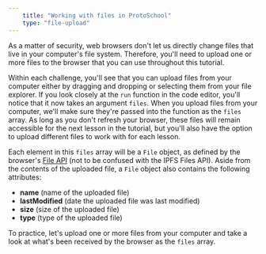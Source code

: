 ```yaml
---
    title: "Working with files in ProtoSchool"
    type: "file-upload"
---
```


As a matter of security, web browsers don't let us directly change files that live in your computer's file system. Therefore, you'll need to upload one or more files to the browser that you can use throughout this tutorial.

Within each challenge, you'll see that you can upload files from your computer either by dragging and dropping or selecting them from your file explorer. If you look closely at the `run` function in the code editor, you'll notice that it now takes an argument `files`. When you upload files from your computer, we'll make sure they're passed into the function as the `files` array. As long as you don't refresh your browser, these files will remain accessible for the next lesson in the tutorial, but you'll also have the option to upload different files to work with for each lesson.

Each element in this `files` array will be a `File` object, as defined by the browser's [File API](https://developer.mozilla.org/en-US/docs/Web/API/File) (not to be confused with the IPFS Files API). Aside from the contents of the uploaded file, a `File` object also contains the following attributes:

* **name** (name of the uploaded file)
* **lastModified** (date the uploaded file was last modified)
* **size** (size of the uploaded file)
* **type** (type of the uploaded file)

To practice, let's upload one or more files from your computer and take a look at what's been received by the browser as the `files` array.
